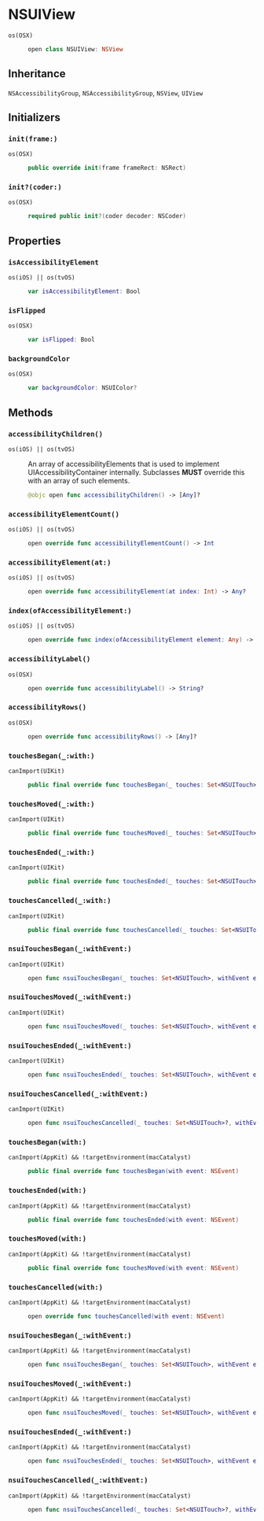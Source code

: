 # NSUIView

<dl>
<dt><code>os(OSX)</code></dt>
<dd>

``` swift
open class NSUIView: NSView
```

</dd>
</dl>

## Inheritance

`NSAccessibilityGroup`, `NSAccessibilityGroup`, `NSView`, `UIView`

## Initializers

### `init(frame:)`

<dl>
<dt><code>os(OSX)</code></dt>
<dd>

``` swift
public override init(frame frameRect: NSRect)
```

</dd>
</dl>

### `init?(coder:)`

<dl>
<dt><code>os(OSX)</code></dt>
<dd>

``` swift
required public init?(coder decoder: NSCoder)
```

</dd>
</dl>

## Properties

### `isAccessibilityElement`

<dl>
<dt><code>os(iOS) || os(tvOS)</code></dt>
<dd>

``` swift
var isAccessibilityElement: Bool
```

</dd>
</dl>

### `isFlipped`

<dl>
<dt><code>os(OSX)</code></dt>
<dd>

``` swift
var isFlipped: Bool
```

</dd>
</dl>

### `backgroundColor`

<dl>
<dt><code>os(OSX)</code></dt>
<dd>

``` swift
var backgroundColor: NSUIColor?
```

</dd>
</dl>

## Methods

### `accessibilityChildren()`

<dl>
<dt><code>os(iOS) || os(tvOS)</code></dt>
<dd>

An array of accessibilityElements that is used to implement UIAccessibilityContainer internally.
Subclasses **MUST** override this with an array of such elements.

``` swift
@objc open func accessibilityChildren() -> [Any]?
```

</dd>
</dl>

### `accessibilityElementCount()`

<dl>
<dt><code>os(iOS) || os(tvOS)</code></dt>
<dd>

``` swift
open override func accessibilityElementCount() -> Int
```

</dd>
</dl>

### `accessibilityElement(at:)`

<dl>
<dt><code>os(iOS) || os(tvOS)</code></dt>
<dd>

``` swift
open override func accessibilityElement(at index: Int) -> Any?
```

</dd>
</dl>

### `index(ofAccessibilityElement:)`

<dl>
<dt><code>os(iOS) || os(tvOS)</code></dt>
<dd>

``` swift
open override func index(ofAccessibilityElement element: Any) -> Int
```

</dd>
</dl>

### `accessibilityLabel()`

<dl>
<dt><code>os(OSX)</code></dt>
<dd>

``` swift
open override func accessibilityLabel() -> String?
```

</dd>
</dl>

### `accessibilityRows()`

<dl>
<dt><code>os(OSX)</code></dt>
<dd>

``` swift
open override func accessibilityRows() -> [Any]?
```

</dd>
</dl>

### `touchesBegan(_:with:)`

<dl>
<dt><code>canImport(UIKit)</code></dt>
<dd>

``` swift
public final override func touchesBegan(_ touches: Set<NSUITouch>, with event: NSUIEvent?)
```

</dd>
</dl>

### `touchesMoved(_:with:)`

<dl>
<dt><code>canImport(UIKit)</code></dt>
<dd>

``` swift
public final override func touchesMoved(_ touches: Set<NSUITouch>, with event: NSUIEvent?)
```

</dd>
</dl>

### `touchesEnded(_:with:)`

<dl>
<dt><code>canImport(UIKit)</code></dt>
<dd>

``` swift
public final override func touchesEnded(_ touches: Set<NSUITouch>, with event: NSUIEvent?)
```

</dd>
</dl>

### `touchesCancelled(_:with:)`

<dl>
<dt><code>canImport(UIKit)</code></dt>
<dd>

``` swift
public final override func touchesCancelled(_ touches: Set<NSUITouch>, with event: NSUIEvent?)
```

</dd>
</dl>

### `nsuiTouchesBegan(_:withEvent:)`

<dl>
<dt><code>canImport(UIKit)</code></dt>
<dd>

``` swift
open func nsuiTouchesBegan(_ touches: Set<NSUITouch>, withEvent event: NSUIEvent?)
```

</dd>
</dl>

### `nsuiTouchesMoved(_:withEvent:)`

<dl>
<dt><code>canImport(UIKit)</code></dt>
<dd>

``` swift
open func nsuiTouchesMoved(_ touches: Set<NSUITouch>, withEvent event: NSUIEvent?)
```

</dd>
</dl>

### `nsuiTouchesEnded(_:withEvent:)`

<dl>
<dt><code>canImport(UIKit)</code></dt>
<dd>

``` swift
open func nsuiTouchesEnded(_ touches: Set<NSUITouch>, withEvent event: NSUIEvent?)
```

</dd>
</dl>

### `nsuiTouchesCancelled(_:withEvent:)`

<dl>
<dt><code>canImport(UIKit)</code></dt>
<dd>

``` swift
open func nsuiTouchesCancelled(_ touches: Set<NSUITouch>?, withEvent event: NSUIEvent?)
```

</dd>
</dl>

### `touchesBegan(with:)`

<dl>
<dt><code>canImport(AppKit) && !targetEnvironment(macCatalyst)</code></dt>
<dd>

``` swift
public final override func touchesBegan(with event: NSEvent)
```

</dd>
</dl>

### `touchesEnded(with:)`

<dl>
<dt><code>canImport(AppKit) && !targetEnvironment(macCatalyst)</code></dt>
<dd>

``` swift
public final override func touchesEnded(with event: NSEvent)
```

</dd>
</dl>

### `touchesMoved(with:)`

<dl>
<dt><code>canImport(AppKit) && !targetEnvironment(macCatalyst)</code></dt>
<dd>

``` swift
public final override func touchesMoved(with event: NSEvent)
```

</dd>
</dl>

### `touchesCancelled(with:)`

<dl>
<dt><code>canImport(AppKit) && !targetEnvironment(macCatalyst)</code></dt>
<dd>

``` swift
open override func touchesCancelled(with event: NSEvent)
```

</dd>
</dl>

### `nsuiTouchesBegan(_:withEvent:)`

<dl>
<dt><code>canImport(AppKit) && !targetEnvironment(macCatalyst)</code></dt>
<dd>

``` swift
open func nsuiTouchesBegan(_ touches: Set<NSUITouch>, withEvent event: NSUIEvent?)
```

</dd>
</dl>

### `nsuiTouchesMoved(_:withEvent:)`

<dl>
<dt><code>canImport(AppKit) && !targetEnvironment(macCatalyst)</code></dt>
<dd>

``` swift
open func nsuiTouchesMoved(_ touches: Set<NSUITouch>, withEvent event: NSUIEvent?)
```

</dd>
</dl>

### `nsuiTouchesEnded(_:withEvent:)`

<dl>
<dt><code>canImport(AppKit) && !targetEnvironment(macCatalyst)</code></dt>
<dd>

``` swift
open func nsuiTouchesEnded(_ touches: Set<NSUITouch>, withEvent event: NSUIEvent?)
```

</dd>
</dl>

### `nsuiTouchesCancelled(_:withEvent:)`

<dl>
<dt><code>canImport(AppKit) && !targetEnvironment(macCatalyst)</code></dt>
<dd>

``` swift
open func nsuiTouchesCancelled(_ touches: Set<NSUITouch>?, withEvent event: NSUIEvent?)
```

</dd>
</dl>
